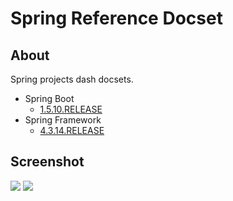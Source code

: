 # Spring Reference Docset

## About

Spring projects dash docsets.

* Spring Boot
	* [1.5.10.RELEASE](https://github.com/swim2sun/spring-reference-docset/releases/tag/spring-boot-1.5.10)
* Spring Framework
	* [4.3.14.RELEASE](https://github.com/swim2sun/spring-reference-docset/releases/tag/spring-framework-4.3.14)
	
## Screenshot

![](http://7xkd53.com1.z0.glb.clouddn.com/UC20180226_144106.png)
![](http://7xkd53.com1.z0.glb.clouddn.com/UC20180226_144231.png)
